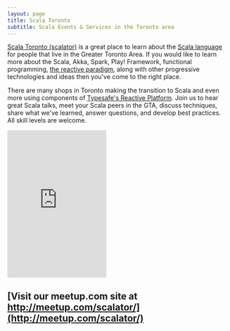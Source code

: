 ```yaml
---
layout: page
title: Scala Toronto
subtitle: Scala Events & Services in the Toronto area
--- 
```


[Scala Toronto (scalator)](http://meetup.com/scalator/) is a great place to learn about the [Scala language](http://www.scala-lang.org/) for people that live in the Greater Toronto Area.  If you would like to learn more about the Scala, Akka, Spark, Play! Framework, functional programming, [the reactive paradigm](http://www.reactivemanifesto.org/), along with other progressive technologies and ideas then you've come to the right place.

There are many shops in Toronto making the transition to Scala and even more using components of [Typesafe's Reactive Platform](https://www.typesafe.com/products/typesafe-reactive-platform).  Join us to hear great Scala talks, meet your Scala peers in the GTA, discuss techniques, share what we've learned, answer questions, and develop best practices. All skill levels are welcome.

<div class="meetup-widget-container">
  <iframe width="225" height="335" src="https://meetu.ps/2Qv8t9" frameborder="0"></iframe>
</div>

## [Visit our meetup.com site at http://meetup.com/scalator/](http://meetup.com/scalator/)
<!-- <div class="social-feeds">
  <div class="fleft meetup-widget-container">
    <iframe width="225" height="570" src="http://meetu.ps/2Qv8t9" frameborder="0"></iframe>
  </div>
  <div class="fleft twitter-widget-container">
    <a class="twitter-timeline"
      data-widget-id="600724936517242880"
      href="https://twitter.com/randonom/lists/scala"
      data-list-owner-screen-name="randonom"
      data-list-slug="scala">
    Scala Toronto Member Tweets
    </a>
  </div>
</div> -->